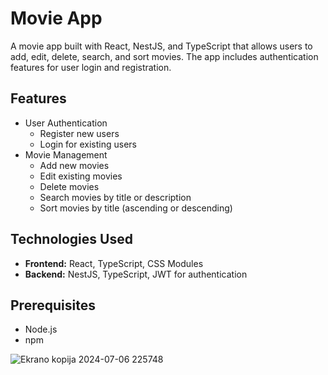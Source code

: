 # Movie App

A movie app built with React, NestJS, and TypeScript that allows users to add, edit, delete, search, and sort movies. The app includes authentication features for user login and registration.

## Features

- User Authentication
  - Register new users
  - Login for existing users
- Movie Management
  - Add new movies
  - Edit existing movies
  - Delete movies
  - Search movies by title or description
  - Sort movies by title (ascending or descending)

## Technologies Used

- **Frontend:** React, TypeScript, CSS Modules
- **Backend:** NestJS, TypeScript, JWT for authentication

## Prerequisites

- Node.js
- npm

![Ekrano kopija 2024-07-06 225748](https://github.com/vaivav11/movie-app/assets/30071036/ad9c6f06-f9e3-4332-8bac-a159edf4bf05)
